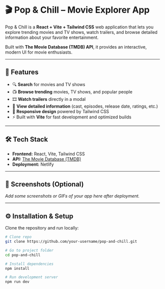 # 🎬 Pop & Chill – Movie Explorer App

Pop & Chill is a **React + Vite + Tailwind CSS** web application that lets you explore trending movies and TV shows, watch trailers, and browse detailed information about your favorite entertainment.  

Built with **The Movie Database (TMDB) API**, it provides an interactive, modern UI for movie enthusiasts.  

---

## 🚀 Features
- 🔍 **Search** for movies and TV shows  
- 📺 **Browse trending** movies, TV shows, and popular people  
- 🎞 **Watch trailers** directly in a modal  
- 📖 **View detailed information** (cast, episodes, release date, ratings, etc.)  
- 📱 **Responsive design** powered by Tailwind CSS  
- ⚡ Built with **Vite** for fast development and optimized builds  

---

## 🛠 Tech Stack
- **Frontend:** React, Vite, Tailwind CSS  
- **API:** [The Movie Database (TMDB)](https://www.themoviedb.org/)  
- **Deployment:** Netlify  

---

## 📸 Screenshots (Optional)
_Add some screenshots or GIFs of your app here after deployment._

---

## ⚙️ Installation & Setup
Clone the repository and run locally:

```bash
# Clone repo
git clone https://github.com/your-username/pop-and-chill.git

# Go to project folder
cd pop-and-chill

# Install dependencies
npm install

# Run development server
npm run dev
